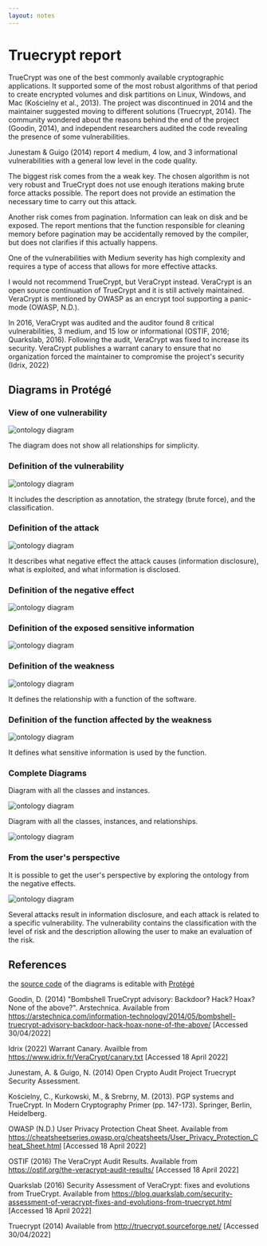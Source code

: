 ```yaml
---
layout: notes
---
```

# Truecrypt report

TrueCrypt was one of the best commonly available cryptographic applications. It supported some of the most robust algorithms of that period to create encrypted volumes and disk partitions on Linux, Windows, and Mac (Kościelny et al., 2013). The project was discontinued in 2014 and the maintainer suggested moving to different solutions (Truecrypt, 2014). The community wondered about the reasons behind the end of the project (Goodin, 2014), and independent researchers audited the code revealing the presence of some vulnerabilities.

Junestam & Guigo (2014) report 4 medium, 4 low, and 3 informational vulnerabilities with a general low level in the code quality.

The biggest risk comes from the a weak key. The chosen algorithm is not very robust and TrueCrypt does not use enough iterations making brute force attacks possible. The report does not provide an estimation the necessary time to carry out this attack.

Another risk comes from pagination. Information can leak on disk and be exposed. The report mentions that the function responsible for cleaning memory before pagination may be accidentally removed by the compiler, but does not clarifies if this actually happens.

One of the vulnerabilities with Medium severity has high complexity and requires a type of access that allows for more effective attacks.

I would not recommend TrueCrypt, but VeraCrypt instead. VeraCrypt is an open source continuation of TrueCrypt and it is still actively maintained. VeraCrypt is mentioned by OWASP as an encrypt tool supporting a panic-mode (OWASP, N.D.).

In 2016, VeraCrypt was audited and the auditor found 8 critical vulnerabilities, 3 medium, and 15 low or informational (OSTIF, 2016; Quarkslab, 2016). Following the audit, VeraCrypt was fixed to increase its security. VeraCrypt publishes a warrant canary to ensure that no organization forced the maintainer to compromise the project's security (Idrix, 2022)

## Diagrams in Protégé

### View of one vulnerability

<img src="truecrypt_diagram.png" alt="ontology diagram" class="img-responsive"/>

The diagram does not show all relationships for simplicity.

### Definition of the vulnerability

<img src="truecrypt_vulnerability.png" alt="ontology diagram" class="img-responsive"/>

It includes the description as annotation, the strategy (brute force), and the classification.

### Definition of the attack

<img src="truecrypt_attack.png" alt="ontology diagram" class="img-responsive"/>

It describes what negative effect the attack causes (information disclosure), what is exploited, and what information is disclosed.

### Definition of the negative effect

<img src="truecrypt_negative.png" alt="ontology diagram" class="img-responsive"/>

### Definition of the exposed sensitive information

<img src="truecrypt_sensitive.png" alt="ontology diagram" class="img-responsive"/>

### Definition of the weakness

<img src="truecrypt_weakness.png" alt="ontology diagram" class="img-responsive"/>

It defines the relationship with a function of the software.

### Definition of the function affected by the weakness

<img src="truecrypt_function.png" alt="ontology diagram" class="img-responsive"/>

It defines what sensitive information is used by the function.

### Complete Diagrams

Diagram with all the classes and instances.

<img src="truecrypt_all.png" alt="ontology diagram" class="img-responsive"/>

Diagram with all the classes, instances, and relationships.

<img src="truecrypt_complete.png" alt="ontology diagram" class="img-responsive"/>

### From the user's perspective

It is possible to get the user's perspective by exploring the ontology from the negative effects.

<img src="truecrypt_user.png" alt="ontology diagram" class="img-responsive"/>

Several attacks result in information disclosure, and each attack is related to a specific vulnerability. The vulnerability contains the classification with the level of risk and the description allowing the user to make an evaluation of the risk.

## References

the [source code](truecrypt.owl) of the diagrams is editable with [Protégé](https://protege.stanford.edu/)

Goodin, D. (2014) "Bombshell TrueCrypt advisory: Backdoor? Hack? Hoax? None of the above?". Arstechnica. Available from https://arstechnica.com/information-technology/2014/05/bombshell-truecrypt-advisory-backdoor-hack-hoax-none-of-the-above/ [Accessed 30/04/2022]

Idrix (2022) Warrant Canary. Availble from https://www.idrix.fr/VeraCrypt/canary.txt [Accessed 18 April 2022]

Junestam, A. & Guigo, N. (2014) Open Crypto Audit Project Truecrypt Security Assessment.

Kościelny, C., Kurkowski, M., & Srebrny, M. (2013). PGP systems and TrueCrypt. In Modern Cryptography Primer (pp. 147-173). Springer, Berlin, Heidelberg.

OWASP (N.D.) User Privacy Protection Cheat Sheet. Available from https://cheatsheetseries.owasp.org/cheatsheets/User_Privacy_Protection_Cheat_Sheet.html [Accessed 18 April 2022]

OSTIF (2016) The VeraCrypt Audit Results. Available from https://ostif.org/the-veracrypt-audit-results/ [Accessed 18 April 2022]

Quarkslab (2016) Security Assessment of VeraCrypt: fixes and evolutions from TrueCrypt. Available from https://blog.quarkslab.com/security-assessment-of-veracrypt-fixes-and-evolutions-from-truecrypt.html [Accessed 18 April 2022]

Truecrypt (2014) Available from http://truecrypt.sourceforge.net/ [Accessed 30/04/2022]
